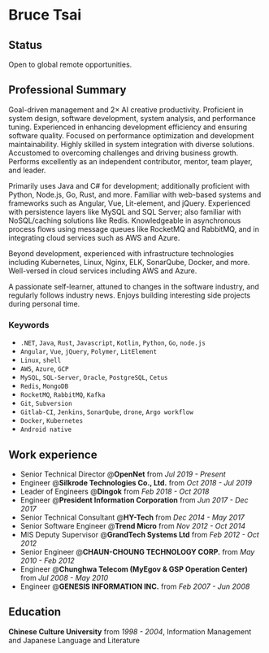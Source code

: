 # Bruce Tsai

## Status

Open to global remote opportunities.

## Professional Summary

Goal-driven management and 2× AI creative productivity. Proficient in system design, software development, system analysis, and performance tuning. Experienced in enhancing development efficiency and ensuring software quality. Focused on performance optimization and development maintainability. Highly skilled in system integration with diverse solutions. Accustomed to overcoming challenges and driving business growth. Performs excellently as an independent contributor, mentor, team player, and leader.

Primarily uses Java and C# for development; additionally proficient with Python, Node.js, Go, Rust, and more. Familiar with web-based systems and frameworks such as Angular, Vue, Lit-element, and jQuery. Experienced with persistence layers like MySQL and SQL Server; also familiar with NoSQL/caching solutions like Redis. Knowledgeable in asynchronous process flows using message queues like RocketMQ and RabbitMQ, and in integrating cloud services such as AWS and Azure.

Beyond development, experienced with infrastructure technologies including Kubernetes, Linux, Nginx, ELK, SonarQube, Docker, and more. Well-versed in cloud services including AWS and Azure.

A passionate self-learner, attuned to changes in the software industry, and regularly follows industry news. Enjoys building interesting side projects during personal time.

### Keywords

- `.NET`, `Java`, `Rust`, `Javascript`, `Kotlin`, `Python`, `Go`, `node.js`
-  `Angular`, `Vue`, `jQuery`, `Polymer`, `LitElement`
- `Linux`, `shell`
- `AWS`, `Azure`, `GCP`
- `MySQL`, `SQL-Server`, `Oracle`, `PostgreSQL`, `Cetus`
- `Redis`, `MongoDB`
- `RocketMQ`, `RabbitMQ`, `Kafka`
- `Git`, `Subversion`
- `Gitlab-CI`, `Jenkins`, `SonarQube`, `drone`, `Argo workflow`
- `Docker`, `Kubernetes`
- `Android native`

## Work experience

- Senior Technical Director @**OpenNet** from *Jul 2019 - Present*
- Engineer @**Silkrode  Technologies Co., Ltd.** from *Oct 2018 - Jul 2019*
- Leader of Engineers @**Dingok** from *Feb 2018 - Oct 2018*
- Engineer @**President Information Corporation** from *Jun 2017 - Dec 2017*
- Senior Technical Consultant @**HY-Tech** from *Dec 2014 - May 2017*
- Senior Software Engineer @**Trend Micro** from *Nov 2012 - Oct 2014*
- MIS Deputy Supervisor @**GrandTech Systems Ltd** from *Feb 2012 - Oct 2012*
- Senior Engineer @**CHAUN-CHOUNG TECHNOLOGY CORP.** from *May 2010 - Feb 2012*
- Engineer @**Chunghwa Telecom (MyEgov & GSP Operation Center)** from *Jul 2008 - May 2010*
- Engineer @**GENESIS INFORMATION INC.** from *Feb 2007 - Jun 2008*

## Education

**Chinese Culture University** from *1998 - 2004*, Information Management and Japanese Language and Literature
